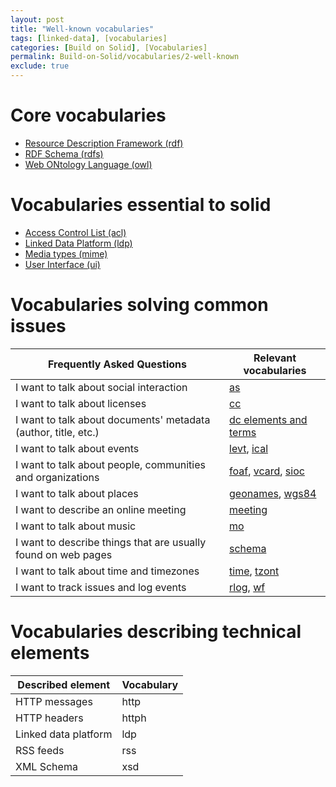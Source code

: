```yaml
---
layout: post
title: "Well-known vocabularies"
tags: [linked-data], [vocabularies]
categories: [Build on Solid], [Vocabularies]
permalink: Build-on-Solid/vocabularies/2-well-known
exclude: true
---
```


# <a id='core'/> Core vocabularies

- [Resource Description Framework (rdf)](2-1-core#rdf)
- [RDF Schema (rdfs)](2-1-core#rdfs)
- [Web ONtology Language (owl)](2-1-core#owl)

# <a id='solid'/> Vocabularies essential to solid

- [Access Control List (acl)](2-2-solid#acl)
- [Linked Data Platform (ldp)](2-4-technical#ldp)
- [Media types (mime)](2-4-technical#mime)
- [User Interface (ui)](2-2-solid#ui)

# <a id='common'/> Vocabularies solving common issues

| Frequently Asked Questions | Relevant vocabularies |
|---|---|
|I want to talk about social interaction| [as](2-3-common#as) |
|I want to talk about licenses| [cc](2-3-common#cc) |
|I want to talk about documents' metadata (author, title, etc.)|[dc elements and terms](2-3-common#dc)|
|I want to talk about events| [levt](2-3-common#levt), [ical](2-3-common#ical) |
|I want to talk about people, communities and organizations| [foaf](2-3-common#foaf), [vcard](2-3-common#vc), [sioc](2-3-common#sioc) |
|I want to talk about places| [geonames](2-3-common#geonames), [wgs84](2-3-common#geonames)|
|I want to describe an online meeting | [meeting](2-3-common#meeting) |
|I want to talk about music | [mo](2-3-common#mo) |
|I want to describe things that are usually found on web pages| [schema](2-3-common#schema) |
|I want to talk about time and timezones |[time](2-3-common#time), [tzont](2-3-common#tzont)|
|I want to track issues and log events| [rlog](2-3-common#rlog), [wf](2-3-common#wf)|

# <a id='technical'/> Vocabularies describing technical elements

|Described element|Vocabulary|
---|---
|HTTP messages| http|
|HTTP headers| httph|
|Linked data platform| ldp |
|RSS feeds| rss |
|XML Schema| xsd|

